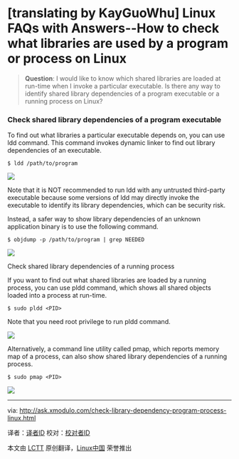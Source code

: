 [translating by KayGuoWhu]
Linux FAQs with Answers--How to check what libraries are used by a program or process on Linux
================================================================================
> **Question**: I would like to know which shared libraries are loaded at run-time when I invoke a particular executable. Is there any way to identify shared library dependencies of a program executable or a running process on Linux?

### Check shared library dependencies of a program executable ###

To find out what libraries a particular executable depends on, you can use ldd command. This command invokes dynamic linker to find out library dependencies of an executable.

    $ ldd /path/to/program 

![](https://farm4.staticflickr.com/3872/14846153231_195cfff0f0_z.jpg)

Note that it is NOT recommended to run ldd with any untrusted third-party executable because some versions of ldd may directly invoke the executable to identify its library dependencies, which can be security risk.

Instead, a safer way to show library dependencies of an unknown application binary is to use the following command.

    $ objdump -p /path/to/program | grep NEEDED 

![](https://farm6.staticflickr.com/5552/14849218545_e3b667e742_o.png)

Check shared library dependencies of a running process

If you want to find out what shared libraries are loaded by a running process, you can use pldd command, which shows all shared objects loaded into a process at run-time.

    $ sudo pldd <PID>

Note that you need root privilege to run pldd command.

![](https://farm6.staticflickr.com/5570/14846775694_96a6b96592_z.jpg)

Alternatively, a command line utility called pmap, which reports memory map of a process, can also show shared library dependencies of a running process.

    $ sudo pmap <PID> 

![](https://farm4.staticflickr.com/3919/14848885042_7e5bee2684_z.jpg)

--------------------------------------------------------------------------------

via: http://ask.xmodulo.com/check-library-dependency-program-process-linux.html

译者：[译者ID](https://github.com/译者ID)
校对：[校对者ID](https://github.com/校对者ID)

本文由 [LCTT](https://github.com/LCTT/TranslateProject) 原创翻译，[Linux中国](http://linux.cn/) 荣誉推出